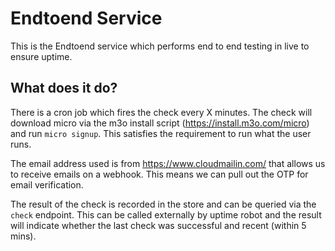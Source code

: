# Endtoend Service

This is the Endtoend service which performs end to end testing in live to ensure uptime.


## What does it do?
There is a cron job which fires the check every X minutes. The check will download micro via the m3o install script (https://install.m3o.com/micro) and run `micro signup`. This satisfies the requirement to run what the user runs. 

The email address used is from https://www.cloudmailin.com/ that allows us to receive emails on a webhook. This means we can pull out the OTP for email verification. 

The result of the check is recorded in the store and can be queried via the `check` endpoint. This can be called externally by uptime robot and the result will indicate whether the last check was successful and recent (within 5 mins). 